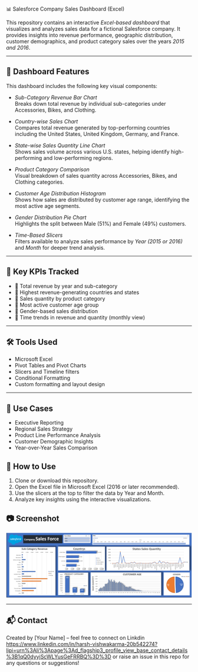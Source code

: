 📊 Salesforce Company Sales Dashboard (Excel)

This repository contains an interactive *Excel-based dashboard* that visualizes and analyzes sales data for a fictional Salesforce company. It provides insights into revenue performance, geographic distribution, customer demographics, and product category sales over the years *2015 and 2016*.

---

## 🧩 Dashboard Features

This dashboard includes the following key visual components:

- *Sub-Category Revenue Bar Chart*  
  Breaks down total revenue by individual sub-categories under Accessories, Bikes, and Clothing.

- *Country-wise Sales Chart*  
  Compares total revenue generated by top-performing countries including the United States, United Kingdom, Germany, and France.

- *State-wise Sales Quantity Line Chart*  
  Shows sales volume across various U.S. states, helping identify high-performing and low-performing regions.

- *Product Category Comparison*  
  Visual breakdown of sales quantity across Accessories, Bikes, and Clothing categories.

- *Customer Age Distribution Histogram*  
  Shows how sales are distributed by customer age range, identifying the most active age segments.

- *Gender Distribution Pie Chart*  
  Highlights the split between Male (51%) and Female (49%) customers.

- *Time-Based Slicers*  
  Filters available to analyze sales performance by *Year (2015 or 2016)* and *Month* for deeper trend analysis.

---

## 📌 Key KPIs Tracked

- 🔹 Total revenue by year and sub-category  
- 🔹 Highest revenue-generating countries and states  
- 🔹 Sales quantity by product category  
- 🔹 Most active customer age group  
- 🔹 Gender-based sales distribution  
- 🔹 Time trends in revenue and quantity (monthly view)

---

## 🛠 Tools Used

- Microsoft Excel  
- Pivot Tables and Pivot Charts  
- Slicers and Timeline filters  
- Conditional Formatting  
- Custom formatting and layout design

---

## 💼 Use Cases

- Executive Reporting  
- Regional Sales Strategy  
- Product Line Performance Analysis  
- Customer Demographic Insights  
- Year-over-Year Sales Comparison


## 🚀 How to Use

1. Clone or download this repository.
2. Open the Excel file in Microsoft Excel (2016 or later recommended).
3. Use the slicers at the top to filter the data by Year and Month.
4. Analyze key insights using the interactive visualizations.


## 📷 Screenshot

![Salesforce Dashboard]( https://github.com/Harsh-analyticx/Excel-Salesforce-Data-dashboard/blob/main/Screenshot%202025-06-28%20231938.png )

---

## 📬 Contact

Created by [Your Name] – feel free to connect on Linkdin  https://www.linkedin.com/in/harsh-vishwakarma-20b542274?lipi=urn%3Ali%3Apage%3Ad_flagship3_profile_view_base_contact_details%3B1qQ0dyyjScWLYusGeFRRBQ%3D%3D or raise an issue in this repo for any questions or suggestions!







